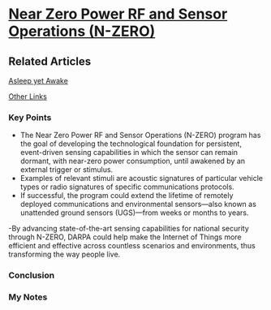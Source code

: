 # [Near Zero Power RF and Sensor Operations (N-ZERO)](https://www.darpa.mil/program/near-zero-rf-and-sensor-operations)

## Related Articles

[Asleep yet Awake](https://www.darpa.mil/news-events/2015-04-13)

[Other Links](https://futurism.com/darpas-new-sensor-can-work-for-years-with-almost-no-power)

### Key Points
- The Near Zero Power RF and Sensor Operations (N-ZERO) program has the goal of developing the technological foundation for persistent, event-driven sensing capabilities in which the sensor can remain dormant, with near-zero power consumption, until awakened by an external trigger or stimulus. 
- Examples of relevant stimuli are acoustic signatures of particular vehicle types or radio signatures of specific communications protocols. 
- If successful, the program could extend the lifetime of remotely deployed communications and environmental sensors—also known as unattended ground sensors (UGS)—from weeks or months to years.

-By advancing state-of-the-art sensing capabilities for national security through N-ZERO, DARPA could help make the Internet of Things more efficient and effective across countless scenarios and environments, thus transforming the way people live.


### Conclusion

### My Notes
